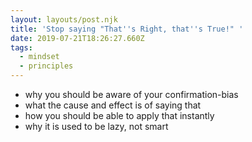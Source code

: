 ```yaml
---
layout: layouts/post.njk
title: 'Stop saying "That''s Right, that''s True!" '
date: 2019-07-21T18:26:27.660Z
tags:
  - mindset
  - principles
---
```

- why you should be aware of your confirmation-bias
- what the cause and effect is of saying that
- how you should be able to apply that instantly
- why it is used to be lazy, not smart
